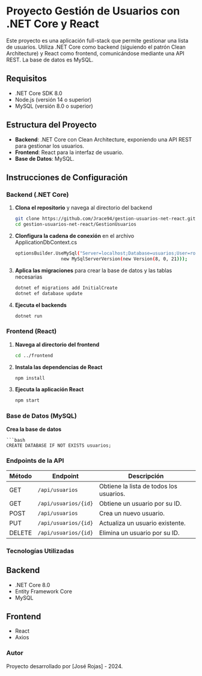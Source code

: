 # Proyecto Gestión de Usuarios con .NET Core y React

Este proyecto es una aplicación full-stack que permite gestionar una lista de usuarios. Utiliza .NET Core como backend (siguiendo el patrón Clean Architecture) y React como frontend, comunicándose mediante una API REST. La base de datos es MySQL.

## Requisitos

- .NET Core SDK 8.0
- Node.js (versión 14 o superior)
- MySQL (versión 8.0 o superior)

## Estructura del Proyecto

- **Backend**: .NET Core con Clean Architecture, exponiendo una API REST para gestionar los usuarios.
- **Frontend**: React para la interfaz de usuario.
- **Base de Datos**: MySQL.

## Instrucciones de Configuración

### Backend (.NET Core)

1. **Clona el repositorio** y navega al directorio del backend

   ```bash
   git clone https://github.com/Jrace94/gestion-usuarios-net-react.git
   cd gestion-usuarios-net-react/GestionUsuarios

2. **Clonfigura la cadena de conexión** en el archivo ApplicationDbContext.cs

   ```bash
   optionsBuilder.UseMySql("Server=localhost;Database=usuarios;User=root;Password=jose0123;",
                    new MySqlServerVersion(new Version(8, 0, 21)));
   
3. **Aplica las migraciones** para crear la base de datos y las tablas necesarias

   ```bash
   dotnet ef migrations add InitialCreate
   dotnet ef database update

4. **Ejecuta el backends**

   ```bash
   dotnet run

### Frontend (React)

1. **Navega al directorio del frontend**

   ```bash
   cd ../frontend

2. **Instala las dependencias de React**

   ```bash
   npm install
   
3. **Ejecuta la aplicación React**

   ```bash
   npm start

### Base de Datos (MySQL)

**Crea la base de datos**
    
    ```bash
    CREATE DATABASE IF NOT EXISTS usuarios;

### Endpoints de la API

| Método | Endpoint              | Descripción                       |
|--------|-----------------------|-----------------------------------|
| GET    | `/api/usuarios`        | Obtiene la lista de todos los usuarios. |
| GET    | `/api/usuarios/{id}`   | Obtiene un usuario por su ID.     |
| POST   | `/api/usuarios`        | Crea un nuevo usuario.            |
| PUT    | `/api/usuarios/{id}`   | Actualiza un usuario existente.   |
| DELETE | `/api/usuarios/{id}`   | Elimina un usuario por su ID.     |

### Tecnologías Utilizadas

## Backend

- .NET Core 8.0
- Entity Framework Core
- MySQL

## Frontend

- React
- Axios

### Autor
Proyecto desarrollado por [José Rojas] - 2024.